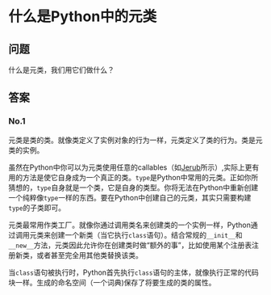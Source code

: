 # 什么是Python中的元类

## 问题

什么是元类，我们用它们做什么？

## 答案

### No.1

元类是类的类。就像类定义了实例对象的行为一样，元类定义了类的行为。类是元类的实例。

虽然在Python中你可以为元类使用任意的callables（如[Jerub](https://stackoverflow.com/questions/100003/what-are-metaclasses-in-python/100037#100037)所示）,实际上更有用的方法是使它自身成为一个真正的类。`type`是Python中常用的元类。正如你所猜想的，`type`自身就是一个类，它是自身的类型。你将无法在Python中重新创建一个纯粹像`type`一样的东西。要在Python中创建自己的元类，其实只需要构建`type`的子类即可。

元类最常用作类工厂。就像你通过调用类名来创建类的一个实例一样，Python通过调用元类来创建一个新类（当它执行`class`语句）。结合常规的`__init__`和`__new__`方法，元类因此允许你在创建类时做“额外的事”，比如使用某个注册表注册新类，或者甚至完全用其他类替换该类。

当`class`语句被执行时，Python首先执行`class`语句的主体，就像执行正常的代码块一样。生成的命名空间（一个词典)保存了将要生成的类的属性。
